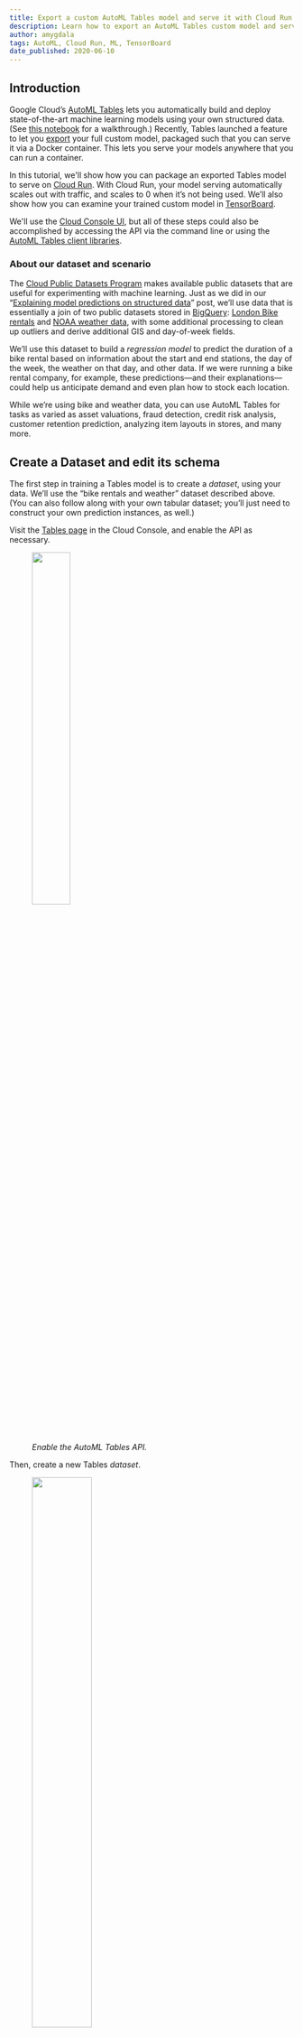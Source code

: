 ```yaml
---
title: Export a custom AutoML Tables model and serve it with Cloud Run
description: Learn how to export an AutoML Tables custom model and serve it with Cloud Run, or any other environment where you can run a container.
author: amygdala
tags: AutoML, Cloud Run, ML, TensorBoard
date_published: 2020-06-10
---
```


## Introduction

Google Cloud’s [AutoML Tables][1] lets you automatically build and deploy state-of-the-art machine learning models using your own structured data.  (See [this notebook][2] for a walkthrough.) 
Recently, Tables launched a feature to let you [export][3] your full custom model, packaged such that you can serve it via a Docker container. This lets you serve your models anywhere that you can run a container.

In this tutorial, we'll show how you can package an exported Tables model to serve on [Cloud Run][4]. With Cloud Run, your model serving automatically scales out with traffic, and scales to 0 when it’s not being used.  We’ll also show how you can examine your trained custom model in [TensorBoard][5].

We'll use the [Cloud Console UI][6], but all of these steps could also be accomplished by accessing the API via the command line or using the [AutoML Tables client libraries][7].

### About our dataset and scenario

The [Cloud Public Datasets Program][8] makes available public datasets that are useful for experimenting with machine learning. Just as we did in our “[Explaining model predictions on structured data][9]” post, we’ll use data that is essentially a join of two public datasets stored in [BigQuery][10]: [London Bike rentals][11] and [NOAA weather data][12], with some additional processing to clean up outliers and derive additional GIS and day-of-week fields. 

We’ll use this dataset to build a _regression model_ to predict the duration of a bike rental based on information about the start and end stations, the day of the week, the weather on that day, and other data. If we were running a bike rental company, for example, these predictions—and their explanations—could help us anticipate demand and even plan how to stock each location.

While we’re using bike and weather data, you can use AutoML Tables for tasks as varied as asset valuations, fraud detection, credit risk analysis, customer retention prediction, analyzing item layouts in stores, and many more.


## Create a Dataset and edit its schema

The first step in training a Tables model is to create a *dataset*, using your data.  We’ll use the “bike rentals and weather” dataset described above. (You can also follow along with your own tabular dataset; you’ll just need to construct your own prediction instances, as well.)  

Visit the [Tables page][13] in the Cloud Console, and enable the API as necessary.

<figure>
<a href="https://storage.googleapis.com/amy-jo/images/automl/tables_export/enable_api.png" target="_blank"><img src="https://storage.googleapis.com/amy-jo/images/automl/tables_export/enable_api.png" width="40%"/></a>
<figcaption><br/><i>Enable the AutoML Tables API.</i></figcaption>
</figure>

Then, create a new Tables *dataset*.

<figure>
<a href="https://storage.googleapis.com/amy-jo/images/automl/tables_export/create_dataset.png" target="_blank"><img src="https://storage.googleapis.com/amy-jo/images/automl/tables_export/create_dataset.png" width="50%"/></a>
<figcaption><br/><i>Create a new Tables dataset.</i></figcaption>
</figure>

Next, import your data into the dataset. To ingest the example data, select "**Import data from BigQuery**".  Then, as shown in the figure below, use `aju-dev-demos` as the BigQuery Project ID, `london_bikes_weather` as the dataset ID, and `bikes_weather` as the table name.

<figure>
<a href="https://storage.googleapis.com/amy-jo/images/automl/tables_export/import_data.png" target="_blank"><img src="https://storage.googleapis.com/amy-jo/images/automl/tables_export/import_data.png" width="60%"/></a>
<figcaption><br/><i>Import the <code>bikes_weather</code> BigQuery table into the dataset.</i></figcaption>
</figure>

### Edit the dataset’s schema

Once the import is complete, you can edit the dataset schema. We'll need to change a few of the inferred types. Make sure your schema reflects what’s in the figure below. In particular, change `bike_id`, `end_station_id`, `start_station_id`, and `loc_cross` to be of type *Categorical*.  (Note that useful stats are generated for the columns, including correlation statistics with the target column, which can help you determine which columns you want to use as model inputs.)

Then, we'll set `duration` as the _target_ column. 

<figure>
<a href="https://storage.googleapis.com/amy-jo/images/automl/tables_export/schema.png" target="_blank"><img src="https://storage.googleapis.com/amy-jo/images/automl/tables_export/schema.png" width="90%"/></a>
<figcaption><br/><i>Adjust the dataset schema.</i></figcaption>
</figure>


## Train and export your Tables model

Now you're ready to train a model on the dataset.  

We'll train a model to predict ride  `duration` given all the other dataset inputs.  So, we'll be training a [regression][14] model. 
For this example, enter a training budget of 1 hours, and include all available feature columns.

<figure>
<a href="https://storage.googleapis.com/amy-jo/images/automl/tables_export/train.png" target="_blank"><img src="https://storage.googleapis.com/amy-jo/images/automl/tables_export/train.png" width="50%"/></a>
<figcaption><br/><i>Train a model to predict ride <code>duration</code>.</i></figcaption>
</figure>

### Export the trained model

Once the model is trained, we'll export the result, so that it can be served from any environment in which you can run a container.  (Note that you could also [deploy][15] your model to the Cloud AI Platform for online prediction).

You'll find the export option under **TEST & USE**.  (See the [documentation][16] for detail on the export process). Click the "**Container**" card to export your trained model to be run from a Docker container.  You'll need to use a *regional* GCS bucket, in the same region as your model. 

You also might want to create a sub-folder for the model export in the GCS bucket, so that if you have multiple exports, you can keep track of .  An easy way to create the folder is via the web UI, as we’ve done here with the `model_export_1` sub-folder.


<figure>
<a href="https://storage.googleapis.com/amy-jo/images/automl/tables_export/export1.png" target="_blank"><img src="https://storage.googleapis.com/amy-jo/images/automl/tables_export/export1.png" width="60%"/></a>
<figcaption><br/><i>Click the "Container" card to export your trained model to be run from a Docker container.</i></figcaption>
</figure>

Then, browse to select the GCS folder into which you want to export your model and click the **EXPORT** button.

<figure>
<a href="https://storage.googleapis.com/amy-jo/images/automl/tables_export/export2-2.png" target="_blank"><img src="https://storage.googleapis.com/amy-jo/images/automl/tables_export/export2-2.png" width="60%"/></a>
<figcaption><br/><i>Browse to the GCS folder into which you want to export your model.</i></figcaption>
</figure>

When the export is finished, create a local directory, like `bikes_weather`, to hold your model.

Copy the download command provided in the cloud console, which will look something like the following:
`gsutil cp -r gs://<your-bucket>/model_export_1//* ./download_dir`

Then, edit this command: add quotes around the `gs` URI, and remove one of the end slashes.  Then edit `download_dir` to point to the directory you created.  The result should look something like the following. Run it from the parent directory of your `bikes_weather` directory:

```sh
gsutil cp -r 'gs://<your-bucket>/model_export_1/*' ./bikes_weather
```

The exported model will be copied to `./bikes_weather`.

**Note**: to run `gsutil`, you will need [`gcloud`][17] installed. You can run these commands from the [Cloud Shell][18] instead of your local machine if you don't want to install the SDK locally.

## Test your exported model locally

Once you've downloaded your model, you can run and test it locally. This provides a good sanity check before deploying to Cloud Run.
The process is described in the [documentation][19], but we'll summarize it here.

- change to the `bikes_weather` directory. You should see a `model_export` subdirectory, which is the result of your download.
- rename the `model_export/tbl/tf_saved_model*` subdirectory to remove the timestamp suffix.

Then, create and run a container to serve your new trained model.  Edit the following to point to your renamed directory path:

```sh
docker run -v `pwd`/model-export/tbl/<your_renamed_directory>:/models/default/0000001 -p 8080:8080 -it gcr.io/cloud-automl-tables-public/model_server
```

This starts up a model server to which you can send requests.  Note that we're using the `gcr.io/cloud-automl-tables-public/model_server` container image and mounting our local directory.

Next, download or navigate to [this `instances.json`][20] file.  If you take a look at it, you can see that it holds data for three prediction instances for our “bikes & weather” model.
From the directory where you placed `instances.json`, run:

```sh
curl -X POST --data @instances.json http://localhost:8080/predict
```

You’ll get back predictions for all of the instances in the `json` file.   
The actual duration for the third instance is 1200.

## View information about your exported model in TensorBoard

You can view your exported custom model in [TensorBoard][21].  This requires a conversion step. 
You will need to have TensorFlow 1.14 or 1.15 [installed][22] to run the the conversion script.

Then, download or navigate to the [`convert_oss.py`][23] script.  Copy it to the parent directory of `model_export`.  Create a directory for the output (e.g. `converted_export`), then run the script as follows:

```sh
mkdir converted_export
python ./convert_oss.py --saved_model ./model-export/tbl/<your_renamed_directory>/saved_model.pb --output_dir converted_export
```

**The script requires TensorFlow 1.x**.  Then, point TensorBoard to the converted model:

```sh
tensorboard --logdir=converted_export
```

You will see a rendering of the model graph, and can pan and zoom to view model sub-graphs in more detail.

<figure>
<a href="https://storage.googleapis.com/amy-jo/images/automl/tables_export/tb1.png" target="_blank"><img src="https://storage.googleapis.com/amy-jo/images/automl/tables_export/tb1.png" /></a>
<figcaption><br/><i>You can view an exported custom Tables model in Tensorboard.</i></figcaption>
</figure>

<figure>
<a href="https://storage.googleapis.com/amy-jo/images/automl/tables_export/tb2.png" target="_blank"><img src="https://storage.googleapis.com/amy-jo/images/automl/tables_export/tb2.png" /></a>
<figcaption><br/><i></i></figcaption>
</figure>

<figure>
<a href="https://storage.googleapis.com/amy-jo/images/automl/tables_export/tb3.png" target="_blank"><img src="https://storage.googleapis.com/amy-jo/images/automl/tables_export/tb3.png" /></a>
<figcaption><br/><i>Zooming in to see part of the model graph in more detail.</i></figcaption>
</figure>


## Create a Google Cloud Run service based on your exported model

At this point, we have a trained model that we've exported and tested locally.  Now we are almost ready to deploy it to [Cloud Run][24]. As the last step of prep, we'll create a container image that uses `gcr.io/cloud-automl-tables-public/model_server` as a base image and `ADD`s the model directory, and push that image to the [Google Container Registry][25], so that Cloud Run can access it.

### Build a container to use for Cloud Run

In the same `bikes_weather` directory that holds the `model_export` subdir, create a file called `Dockerfile` that contains the following two lines.  The template is [here][26] as well. **Edit the second line to use your correct path to the exported model, the same path that you used above when running locally**.

```
FROM gcr.io/cloud-automl-tables-public/model_server

ADD model-export/tbl/YOUR_RENAMED_DIRECTORY/models/default/0000001
```

Then, build a container from the `Dockerfile`.  In this example we'll call it `bw-serve`.
You can do this as follows (**replace `[PROJECT_ID]` with the id of your project**):

```bash
docker build . -t gcr.io/[PROJECT_ID]/bw-serve
```

Next, push it to the Google Container Registry (again replacing `[PROJECT_ID]` with the id of your project):

```bash
docker push gcr.io/[PROJECT_ID]/bw-serve
```

(If you get an error, you may need to configure Docker to use gcloud to [authenticate requests to Container Registry][27].)

Alternately, you can use [Cloud Build][28] to build the container instead, as follows:

```bash
gcloud builds submit --tag gcr.io/[PROJECT_ID]/bw-serve .
```

### Create your Cloud Run service

Now we're ready to deploy the container we built to Cloud Run, where we can scalably serve it for predictions.  Visit the [Cloud Run page in the console][29]. (Click the “START USING..” button if necessary).  Then click the **CREATE SERVICE** button.

<figure>
<a href="https://storage.googleapis.com/amy-jo/images/automl/cloud_run1%202.png" target="_blank"><img src="https://storage.googleapis.com/amy-jo/images/automl/cloud_run1%202.png" width="40%"/></a>
<figcaption><br/><i>Creating a Cloud Run Service</i></figcaption>
</figure>

For the container URL, enter the name of the container that you just built above. Select the “Cloud Run (fully managed)” option.  Create a service name (it can be anything you like). Select the **Require Authentication** option. Then, click on **SHOW OPTIONAL REVISION SETTINGS**.  Change the **Memory allocated** option to **2GiB**. Leave the rest of the defaults as they are, and click **CREATE**.

<figure>
<a href="https://storage.googleapis.com/amy-jo/images/automl/cloud_run2.png" target="_blank"><img src="https://storage.googleapis.com/amy-jo/images/automl/cloud_run2.png" width="50%"/></a>
<figcaption><br/><i>Set your service instances to use 2GiB of memory</i></figcaption>
</figure>

### Send prediction requests to the Cloud Run service

Once your Cloud Run service is deployed, you can send prediction requests to it.  Your new service will have a URL that starts with your service name (and ends with `run.app`). You can send JSON predictions to the Cloud Run service just as with the local server you tested earlier; but with Cloud Run, the service will scale up and down based on demand. 

Assuming you selected the **Require Authentication** option, you can make prediction requests like this:

```bash
curl -X POST -H \
"Authorization: Bearer $(gcloud auth print-identity-token)" --data @./instances.json \
https://<your-service-url>/predict
```

It may take a second or two for the first request to return, but subsequent requests will be faster. (If you set up your Cloud Run service endpoint so that it does not require authentication, you don’t need to include the authorization header in your `curl` request).

## What’s next?

In this tutorial, we walked through how to export a custom AutoML Tables trained model, view model information in TensorBoard, and build a container image that lets you serve the model from any environment.  Then we showed how you can deploy that image to Cloud Run for scalable serving. See the [Cloud Run documentation][30] for more information on how you’d configure your prediction endpoint for end-user or service-to-service authentication.

Once you’ve built a model-serving container image, it’s easy to deploy it to other environments as well.  For example, if you have installed [Knative serving][31] on a [Kubernetes][32] cluster, you can create a Knative *service* like this, using the same container image (again replacing `[PROJECT_ID]` with your project):

```yaml
apiVersion: serving.knative.dev/v1
kind: Service
metadata:
  name: bikes-weather
spec:
  template:
    spec:
      containers:
        - image: gcr.io/[PROJECT_ID]/bw-serve
```

(While our example model fits on a 2GiB Cloud Run instance, it’s possible that other of your models may be too large for the managed Cloud Run service, and serving it via Kubernetes/[GKE][33] is a good alternative).

If you’re curious about the details of your custom model, you can use Stackdriver Logging to [view information about your AutoML Tables model][34]. Using Logging, you can see the final model hyperparameters as well as the hyperparameters and object values used during model training and tuning.

You may also be interested in exploring the updated [AutoML Tables client libraries][35], which make it easy for you to [train and use Tables programmatically][36], or reading about how to create a _contextual bandit_ model pipeline [using AutoML Tables, without needing a specialist for tuning or feature engineering][37].

[1]:	https://cloud.google.com/automl-tables/docs/
[2]:	https://cloud.google.com/blog/products/ai-machine-learning/use-automl-tables-from-a-jupyter-notebook
[3]:	https://cloud.google.com/automl-tables/docs/model-export
[4]:	https://cloud.google.com/run/docs/
[5]:	https://www.tensorflow.org/tensorboard
[6]:	https://console.cloud.google.com/automl-tables/datasets
[7]:	https://googleapis.dev/python/automl/latest/gapic/v1beta1/tables.html
[8]:	https://cloud.google.com/bigquery/public-data/
[9]:	https://cloud.google.com/blog/products/ai-machine-learning/explaining-model-predictions-structured-data
[10]:	https://cloud.google.com/bigquery/
[11]:	https://console.cloud.google.com/bigquery?p=bigquery-public-data&d=london_bicycles&page=dataset
[12]:	https://console.cloud.google.com/bigquery?p=bigquery-public-data&d=noaa_gsod&page=dataset
[13]:	https://console.cloud.google.com/automl-tables/datasets
[14]:	https://cloud.google.com/automl-tables/docs/problem-types
[15]:	https://cloud.google.com/automl-tables/docs/predict
[16]:	https://cloud.google.com/automl-tables/docs/model-export
[17]:	https://cloud.google.com/sdk/install
[18]:	https://cloud.google.com/shell/
[19]:	https://cloud.google.com/automl-tables/docs/model-export
[20]:	./instances.json
[21]:	https://www.tensorflow.org/tensorboard
[22]:	https://www.tensorflow.org/install/pip#2.-create-a-virtual-environment-recommended
[23]:	./convert_oss.py
[24]:	https://cloud.google.com/run/docs/
[25]:	https://cloud.google.com/container-registry/
[26]:	./Dockerfile.template
[27]:	https://cloud.google.com/container-registry/docs/quickstart#add_the_image_to
[28]:	https://cloud.google.com/cloud-build/docs/quickstart-docker
[29]:	https://console.cloud.google.com/marketplace/details/google-cloud-platform/cloud-run
[30]:	https://cloud.google.com/run/docs/authenticating/overview
[31]:	https://github.com/knative/serving
[32]:	https://kubernetes.io/
[33]:	https://cloud.google.com/kubernetes-engine/
[34]:	https://cloud.google.com/automl-tables/docs/logging
[35]:	https://googleapis.dev/python/automl/latest/gapic/v1beta1/tables.html
[36]:	https://github.com/GoogleCloudPlatform/python-docs-samples/tree/master/tables/automl/notebooks
[37]:	https://cloud.google.com/blog/products/ai-machine-learning/how-to-build-better-contextual-bandits-machine-learning-models


